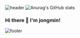 <head>
    <meta charset="UTF-8">
    <meta name="viewport" content="width=device-width, initial-scale=1.0">
    <title>GitHub Profile</title>
</head>
<body>
    <img src="https://capsule-render.vercel.app/api?type=slice&color=timeGradient&height=200&section=header&text=Hanjjong's%20github&fontSize=50&fontAlign=75&fontAlignY=30&rotate=13" alt="header">
    <img src="https://github-readme-stats.vercel.app/api?username=Hanjjong&show_icons=true&theme=radical" alt="Anurag's GitHub stats">
    <h3>Hi there 👋 I'm jongmin!</h3>
    <img src="https://capsule-render.vercel.app/api?type=slice&color=timeGradient&height=200&section=footer&text=&fontSize=50" alt="footer">
</body>
</html>
